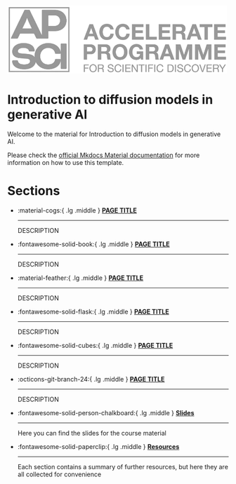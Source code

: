 <a href="https://acceleratescience.github.io/">
    <img src="./imgs/full_acc.png" alt="Logo" width=500>
  </a>

# Introduction to diffusion models in generative AI

Welcome to the material for Introduction to diffusion models in generative AI.

Please check the [official Mkdocs Material documentation](https://squidfunk.github.io/mkdocs-material/) for more information on how to use this template.

# Sections

<div class="grid cards" markdown>

-   :material-cogs:{ .lg .middle } [__PAGE TITLE__](index.md)

    ---
    DESCRIPTION


-   :fontawesome-solid-book:{ .lg .middle } [__PAGE TITLE__](multi_1/subpage_1.md)

    ---
    DESCRIPTION

-   :material-feather:{ .lg .middle } [__PAGE TITLE__](multi_1/subpage_2.md)

    ---
    DESCRIPTION

-   :fontawesome-solid-flask:{ .lg .middle } [__PAGE TITLE__](multi_2/subpage_1.md)

    ---
    DESCRIPTION

-   :fontawesome-solid-cubes:{ .lg .middle } [__PAGE TITLE__](multi_2/subpage_2.md)

    ---
    DESCRIPTION


-   :octicons-git-branch-24:{ .lg .middle } [__PAGE TITLE__](multi_2/index.md)

    ---
    DESCRIPTION

</div>

<div class="grid cards" markdown>

-   :fontawesome-solid-person-chalkboard:{ .lg .middle } [__Slides__](resources/slides.md)

    ---
    Here you can find the slides for the course material

</div>

<div class="grid cards" markdown>

-   :fontawesome-solid-paperclip:{ .lg .middle } [__Resources__](resources/references.md)

    ---
    Each section contains a summary of further resources, but here they are all collected for convenience

</div>